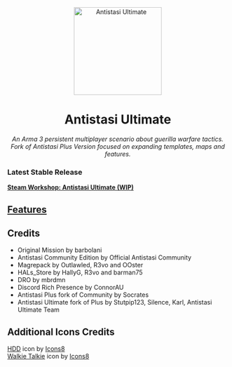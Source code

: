 <div align="center">
  <img alt="Antistasi Ultimate" width="200" height="200" src="https://github.com/SilenceIsFatto/A3-Antistasi-Ultimate/assets/78276788/10d6e9f2-66bc-47a7-9ff5-2054b65b0e26">
  <h1>Antistasi Ultimate</h1>
  <p>
    <i>An Arma 3 persistent multiplayer scenario about guerilla warfare tactics.</i>
    <br/>
    <i>Fork of Antistasi Plus Version focused on expanding templates, maps and features.</i>
  </p>
  <!-- <p>
    <a href="https://github.com/igorkis-scrts/A3-Antistasi-Plus/releases/latest">
        <img src="https://img.shields.io/badge/Current_Stable_Version-2.2.4-red" alt="Antistasi Plus Version">
    </a>
  </p> -->
</div>

### Latest Stable Release
**[Steam Workshop: Antistasi Ultimate (WIP)](https://steamcommunity.com/sharedfiles/filedetails/?id=3012257104)**

## [Features](https://github.com/SilenceIsFatto/A3-Antistasi-Ultimate/wiki/Features)

## Credits
- Original Mission by barbolani
- Antistasi Community Edition by Official Antistasi Community
- Magrepack by Outlawled, R3vo and OOster
- HALs_Store by HallyG, R3vo and barman75
- DRO by mbrdmn
- Discord Rich Presence by ConnorAU 
- Antistasi Plus fork of Community by Socrates
- Antistasi Ultimate fork of Plus by Stutpip123, Silence, Karl, Antistasi Ultimate Team

## Additional Icons Credits
<div>
<a target="_blank" href="https://icons8.com/icon/12212/hdd">HDD</a> icon by <a target="_blank" href="https://icons8.com">Icons8</a>
<br/>
<a target="_blank" href="https://icons8.com/icon/17932/walkie-talkie">Walkie Talkie</a> icon by <a target="_blank" href="https://icons8.com">Icons8</a>
</div>
